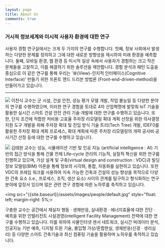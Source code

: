 ```yaml
---
layout: page
title: About Us
comments: true
---
```

### 거시적 정보세계와 미시적 사용자 환경에 대한 연구

사용자 경험 연구실에서는 크게 두 가지의 연구를 수행합니다. 첫째, 정보 사회에서 발생하는 다양한 문제를 정의하고 그에 대한 새로운 방향성을 제시하여 미래 환경을 예측합니다. 둘째, 모바일 환경, 웹 환경 등 미시적 일상 속에서 사용자가 경험하는 크고 작은 문제들을 고찰하고, 이를 해결하기 위한 솔루션을 제안합니다. 경험 분석과 패턴 도출을 중심으로 이 같은 연구를 통해 우리는 '뷰(View)-인지적 인터페이스(Cognitive Interface)' 만들기 위한 프론트 엔드 드리븐 방법론 (Front-end-driven-method)을 만들어가고 있습니다.

<hr>

<img src="{{site.baseurl}}/assets/images/project/2018/chatbot/02.jpg"> 이찬식 교수는 군 시설, 건설 안전, 성능 평가 모델 개발, 작업 불능일 등 다양한 분야의 연구를 수행하였으며, 이러한 연구 경험을 토대로 4차 산업혁명에 발맞춰 IoT 기술을 활용한 실시간 스마트 건설 안전 관리 기술·개발에 대한 연구를 수행하고 있습니다. 또한, 단지 조건에 적합한 저비용·고효율 주차장 리모델링 확대 계획 선정을 위한 의사결정 지원 도구 개발을 위해 주차장 확대 및 진입 방식 기술 트리(Tech Tree) 개발, IDEF0를 활용한 주차장 확대 계획 프로세스, 확대 계획에 따른 주차장 리모델링의 개략 공사비·공사기간 산정 등에 대한 연구를 수행하고 있습니다.

<img src="{{site.baseurl}}/assets/images/project/2018/chatbot/02.jpg">
김태완 교수는 성능, 시뮬레이션 기반 및 인공 지능 (artificial intelligence : AI) 기반의 접근 방식을 통해 건물 전체 Life-cycle 관리의 기능적, 실질적 혁신을 위한 연구를 진행하고 있으며, 가상 설계 및 구축(virtual design and construction : VDC)과 빌딩 정보 모델링(BIM) 이론을 통해 정보의 시각화, 통합, 자동화를 실현하고 있습니다. 또한 VDC의 프레임 워크를 사용하여 지속 가능한 건축과 건설의 성능 향상을 목적으로 다양한 건축 요소 (i.e., 프로세스, 조직, 생산 요소) 사이의 관계를 탐구하고 형식화하는 연구 분야에 앞장서 있으며 많은 관련 연구 경험에 따른 노하루를 축적하고 있습니다.
                                                                    
<img src="{{site.baseurl}}/assets/images/people/default.jpg" style="float: left; margin-right: 5%;>

구충완 교수는 공간에서 재실자 행동 · 생체반응, 실내환경 · 에너지효율에 대한 진단 · 예측을 위한 인텔리전트 시설경영(intelligent Facility Management) 전략에 대한 연구를 수행하고 있습니다. 이를 위하여 사물인터넷 센서 네트워크, 실시간 빅데이터 분석, 인공지능 기반 예측, 디지털 트윈 기술, 몰입형 가상/혼합현실, 생체반응(신경 · 생리심리) 등 다양한 스마트 건축기술과 최신 컴퓨팅 기술을 활용하며 노하우를 축적하고 있습니다.
                    
                                                                    
